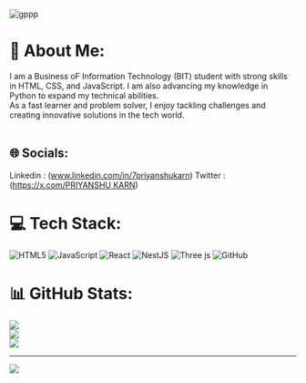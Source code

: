 ![gppp](https://github.com/user-attachments/assets/e2af1b3c-32a4-4f24-8ca9-71431866d6e8)

# 💫 About Me:
I am a Business oF Information Technology (BIT) student with strong skills in HTML, CSS, and JavaScript. I am also advancing my knowledge in Python to expand my technical abilities.<br>As a fast learner and problem solver, I enjoy tackling challenges and creating innovative solutions in the tech world.<br><br>


## 🌐 Socials:
Linkedin : (www.linkedin.com/in/7priyanshukarn) 
Twitter : ([https://x.com/PRIYANSHU KARN](https://x.com/7Priyanshu_Karn)) 

# 💻 Tech Stack:
![HTML5](https://img.shields.io/badge/html5-%23E34F26.svg?style=for-the-badge&logo=html5&logoColor=white) ![JavaScript](https://img.shields.io/badge/javascript-%23323330.svg?style=for-the-badge&logo=javascript&logoColor=%23F7DF1E) ![React](https://img.shields.io/badge/react-%2320232a.svg?style=for-the-badge&logo=react&logoColor=%2361DAFB) ![NestJS](https://img.shields.io/badge/nestjs-%23E0234E.svg?style=for-the-badge&logo=nestjs&logoColor=white) ![Three js](https://img.shields.io/badge/threejs-black?style=for-the-badge&logo=three.js&logoColor=white) ![GitHub](https://img.shields.io/badge/github-%23121011.svg?style=for-the-badge&logo=github&logoColor=white)
# 📊 GitHub Stats:
![](https://github-readme-stats.vercel.app/api?username=PriyanshuKarn1&theme=dark&hide_border=false&include_all_commits=false&count_private=false)<br/>
![](https://github-readme-streak-stats.herokuapp.com/?user=PriyanshuKarn1&theme=dark&hide_border=false)<br/>
![](https://github-readme-stats.vercel.app/api/top-langs/?username=PriyanshuKarn1&theme=dark&hide_border=false&include_all_commits=false&count_private=false&layout=compact)

---
[![](https://visitcount.itsvg.in/api?id=PriyanshuKarn1&icon=0&color=0)](https://visitcount.itsvg.in)

<!-- Proudly created with GPRM ( https://gprm.itsvg.in ) -->

